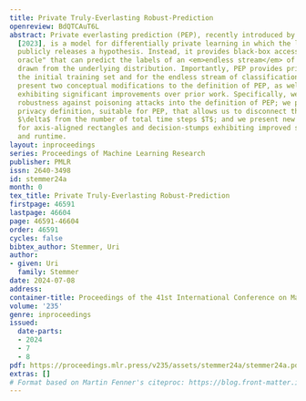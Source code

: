 ```yaml
---
title: Private Truly-Everlasting Robust-Prediction
openreview: BdQTCAuT6L
abstract: Private everlasting prediction (PEP), recently introduced by Naor et al.
  [2023], is a model for differentially private learning in which the learner never
  publicly releases a hypothesis. Instead, it provides black-box access to a "prediction
  oracle" that can predict the labels of an <em>endless stream</em> of unlabeled examples
  drawn from the underlying distribution. Importantly, PEP provides privacy both for
  the initial training set and for the endless stream of classification queries. We
  present two conceptual modifications to the definition of PEP, as well as new constructions
  exhibiting significant improvements over prior work. Specifically, we incorporate
  robustness against poisoning attacks into the definition of PEP; we present a relaxed
  privacy definition, suitable for PEP, that allows us to disconnect the privacy parameter
  $\delta$ from the number of total time steps $T$; and we present new constructions
  for axis-aligned rectangles and decision-stumps exhibiting improved sample complexity
  and runtime.
layout: inproceedings
series: Proceedings of Machine Learning Research
publisher: PMLR
issn: 2640-3498
id: stemmer24a
month: 0
tex_title: Private Truly-Everlasting Robust-Prediction
firstpage: 46591
lastpage: 46604
page: 46591-46604
order: 46591
cycles: false
bibtex_author: Stemmer, Uri
author:
- given: Uri
  family: Stemmer
date: 2024-07-08
address:
container-title: Proceedings of the 41st International Conference on Machine Learning
volume: '235'
genre: inproceedings
issued:
  date-parts:
  - 2024
  - 7
  - 8
pdf: https://proceedings.mlr.press/v235/assets/stemmer24a/stemmer24a.pdf
extras: []
# Format based on Martin Fenner's citeproc: https://blog.front-matter.io/posts/citeproc-yaml-for-bibliographies/
---
```

